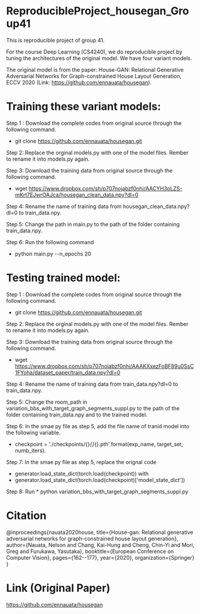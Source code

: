 # ReproducibleProject_housegan_Group41


This is reproducible project of group 41.

For the course Deep Learning (CS4240), we do reproducible project by tuning the architectures of the original model. We have four variant models.


The original model is from the paper: House-GAN: Relational Generative Adversarial Networks for Graph-constrained House Layout Generation, ECCV 2020 (Link: https://github.com/ennauata/housegan).





# Training these variant models:

Step 1 : Download the complete codes from original source through the following command. 
* git clone https://github.com/ennauata/housegan.git

Step 2: Replace the orginal models.py with one of the model files. Rember to rename it into models.py again.

Step 3: Download the training data from original source through the following command. 
* wget https://www.dropbox.com/sh/p707nojabzf0nhi/AACYH3oLZS-mKrt7EJwrOAJca/housegan_clean_data.npy?dl=0

Step 4: Rename the name of training data from housegan_clean_data.npy?dl=0 to train_data.npy.

Step 5: Change the path in main.py to the path of the folder containing train_data.npy. 

Step 6: Run the following command
* python main.py --n_epochs 20

# Testing trained model:

Step 1 : Download the complete codes from original source through the following command. 
* git clone https://github.com/ennauata/housegan.git

Step 2: Replace the orginal models.py with one of the model files. Rember to rename it into models.py again.

Step 3: Download the training data from original source through the following command. 
* wget https://www.dropbox.com/sh/p707nojabzf0nhi/AAAKXxezFoBF89u0SsC1FYoha/dataset_paper/train_data.npy?dl=0

Step 4: Rename the name of training data from train_data.npy?dl=0 to train_data.npy.

Step 5: Change the room_path in variation_bbs_with_target_graph_segments_suppl.py to the path of the folder containing train_data.npy and to the trained model.

Step 6: In the smae py file as step 5, add the file name of tranid model into the following variable.
* checkpoint = './checkpoints/{}_{}_{}.pth'.format(exp_name, target_set, numb_iters).

Step 7: In the smae py file as step 5, replace the orignal code
* generator.load_state_dict(torch.load(checkpoint)) 
with 
* generator.load_state_dict(torch.load(checkpoint)['model_state_dict'])

Step 8: Run * python variation_bbs_with_target_graph_segments_suppl.py








# Citation

@inproceedings{nauata2020house,
  title={House-gan: Relational generative adversarial networks for graph-constrained house layout generation},
  author={Nauata, Nelson and Chang, Kai-Hung and Cheng, Chin-Yi and Mori, Greg and Furukawa, Yasutaka},
  booktitle={European Conference on Computer Vision},
  pages={162--177},
  year={2020},
  organization={Springer}
}

# Link (Original Paper)

 https://github.com/ennauata/housegan
